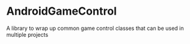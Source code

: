 # AndroidGameControl
A library to wrap up common game control classes that can be used in multiple projects
